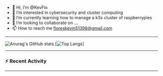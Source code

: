 - 👋 Hi, I’m @KevFlo
- 👀 I’m interested in cybersecurity and cluster computing
- 🌱 I’m currently learning how to manage a k3s cluster of raspberrypies
- 💞️ I’m looking to collaborate on ...
- 📫 How to reach me floreskevin51398@gmail.com


---

![Anurag's GitHub stats](https://github-readme-stats-kevflo.vercel.app/api?username=KevFlo&hide=stars&show_icons=true&theme=nord)
[![Top Langs](https://github-readme-stats-kevflo.vercel.app/api/top-langs/?username=KevFlo&show_icons=true&theme=nord)]

---

### :zap: Recent Activity

<!--START_SECTION:activity-->

<!--END_SECTION:activity-->

---
<!---
KevFlo/KevFlo is a ✨ special ✨ repository because its `README.md` (this file) appears on your GitHub profile.
You can click the Preview link to take a look at your changes.
--->
